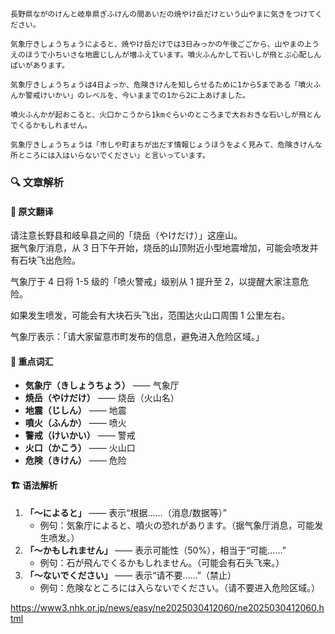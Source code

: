 `長野県ながのけんと岐阜県ぎふけんの間あいだの焼やけ岳だけという山やまに気きをつけてください。`

`気象庁きしょうちょうによると、焼やけ岳だけでは3日みっかの午後ごごから、山やまの上うえのほうで小ちいさな地震じしんが増ふえています。噴火ふんかして石いしが飛とぶ心配しんぱいがあります。`

`気象庁きしょうちょうは4日よっか、危険きけんを知しらせるために1から5まである「噴火ふんか警戒けいかい」のレベルを、今いままでの1から2に上あげました。`

`噴火ふんかが起おこると、火口かこうから1kmぐらいのところまで大おおきな石いしが飛とんでくるかもしれません。`

`気象庁きしょうちょうは「市しや町まちが出だす情報じょうほうをよく見みて、危険きけんな所ところには入はいらないでください」と言いっています。`
### 🔍 **文章解析**

#### 📖 **原文翻译**

请注意长野县和岐阜县之间的「烧岳（やけだけ）」这座山。  
据气象厅消息，从 3 日下午开始，烧岳的山顶附近小型地震增加，可能会喷发并有石块飞出危险。

气象厅于 4 日将 1-5 级的「喷火警戒」级别从 1 提升至 2，以提醒大家注意危险。

如果发生喷发，可能会有大块石头飞出，范围达火山口周围 1 公里左右。

气象厅表示：「请大家留意市町发布的信息，避免进入危险区域。」

#### 📝 **重点词汇**

- **気象庁（きしょうちょう）** —— 气象厅
- **焼岳（やけだけ）** —— 烧岳（火山名）
- **地震（じしん）** —— 地震
- **噴火（ふんか）** —— 喷火
- **警戒（けいかい）** —— 警戒
- **火口（かこう）** —— 火山口
- **危険（きけん）** —— 危险

#### 🏗 **语法解析**

1. **「〜によると」** —— 表示“根据……（消息/数据等）”
    - 例句：気象庁によると、噴火の恐れがあります。（据气象厅消息，可能发生喷发。）
2. **「〜かもしれません」** —— 表示可能性（50%），相当于“可能……”
    - 例句：石が飛んでくるかもしれません。（可能会有石头飞来。）
3. **「〜ないでください」** —— 表示“请不要……”（禁止）
    - 例句：危険なところには入らないでください。（请不要进入危险区域。）



https://www3.nhk.or.jp/news/easy/ne2025030412060/ne2025030412060.html

